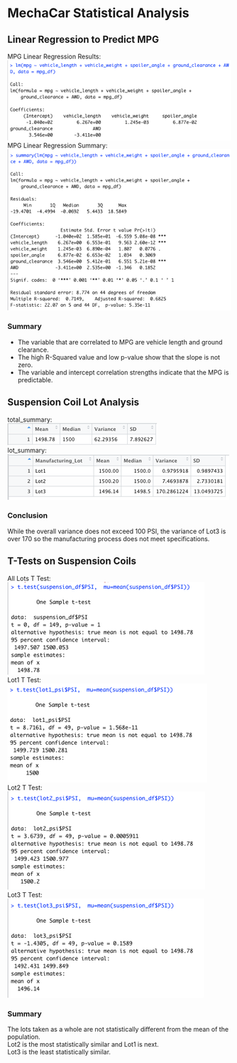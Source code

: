 # MechaCar Statistical Analysis

## Linear Regression to Predict MPG
MPG Linear Regression Results:<br>
<img src=mpg_lm.png></img><br>
MPG Linear Regression Summary:<br>
<img src=mpg_lm_summary.png></img><br>
### Summary
- The variable that are correlated to MPG are vehicle length and ground clearance.
- The high R-Squared value and low p-value show that the slope is not zero.
- The variable and intercept correlation strengths indicate that the MPG is predictable.
## Suspension Coil Lot Analysis
total_summary:<br>
<img src=total_summary.png></img><br>
lot_summary:<br>
<img src=lot_summary.png></img><br>
### Conclusion
While the overall variance does not exceed 100 PSI, the variance of Lot3 is over 170 so the manufacturing process does not meet specifications.
##  T-Tests on Suspension Coils
All Lots T Test:<br>
<img src=all_lots_t_test.png></img><br>
Lot1 T Test:<br>
<img src=lot1_t_test.png></img><br>
Lot2 T Test:<br>
<img src=lot2_t_test.png></img><br>
Lot3 T Test:<br>
<img src=lot3_t_test.png></img><br>
### Summary
The lots taken as a whole are not statistically different from the mean of the population.<br>
Lot2 is the most statistically similar and Lot1 is next.<br>
Lot3 is the least statistically similar.
